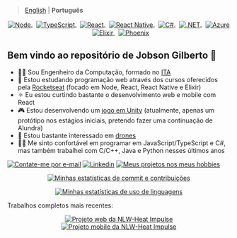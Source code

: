 > [English](README.md) | **Português**

<p align="center">
  <a href="https://nodejs.org/pt-br/about/" >
    <img alt="Node" align="center" src="https://badgen.net/badge/icon/NodeJS?label" />
  </a>
  &nbsp;
  <a href="https://www.typescriptlang.org/pt/" >
    <img alt="TypeScript" align="center" src="https://badgen.net/badge/icon/TypeScript?label" />
  </a>
  &nbsp;
  <a href="https://pt-br.reactjs.org/" >
    <img alt="React" align="center" src="https://badgen.net/badge/icon/React?label" />
  </a>
  &nbsp;
  <a href="https://reactnative.dev/" >
    <img alt="React Native" align="center" src="https://badgen.net/badge/icon/React%20Native?label" />
  </a>
  &nbsp;
  <a href="https://docs.microsoft.com/pt-br/dotnet/csharp/tour-of-csharp/" >
    <img alt="C#" align="center" src="https://badgen.net/badge/icon/C%23?label" />
  </a>
  &nbsp;
  <a href="https://docs.microsoft.com/pt-br/dotnet/core/introduction" >
    <img alt=".NET" align="center" src="https://badgen.net/badge/icon/.NET?label" />
  </a>
  &nbsp;
  <a href="https://azure.microsoft.com/pt-br/overview/" >
    <img alt="Azure" align="center" src="https://badgen.net/badge/icon/Azure?label" />
  </a>
  &nbsp;
  <a href="https://elixir-lang.org/" >
    <img alt="Elixir" align="center" src="https://badgen.net/badge/icon/Elixir?label" />
  </a>
  &nbsp;
  <a href="https://www.phoenixframework.org/" >
    <img alt="Phoenix" align="center" src="https://badgen.net/badge/icon/Phoenix?label" />
  </a>
</p>

## Bem vindo ao repositório de Jobson Gilberto :wave:

- 👨‍🎓 Sou Engenheiro da Computação, formado no [ITA](http://www.ita.br/info)
- 📖 Estou estudando programação web através dos cursos oferecidos pela [Rocketseat](https://github.com/rocketseat) (focado em Node, React, React Native e Elixir)
- ⚛️ Eu estou curtindo bastante o desenvolvimento web e mobile com React
- 🎮 Estou desenvolvendo um [jogo em Unity](https://drive.google.com/file/d/1zDNsz3sbpgc8gMA-4fVcapEDJRo-nX2c/view?usp=sharing) (atualmente, apenas um protótipo nos estágios iniciais, pretendo fazer uma continuação de Alundra)
- 🚁 Estou bastante interessado em [drones](https://drive.google.com/drive/folders/1b-6wMTxkqEFtZtCl6fXuTF4fApdZwpdK?usp=sharing)
- 👷‍♂️ Me sinto confortável em programar em JavaScript/TypeScript e C#, mas também trabalhei com C/C++, Java e Python nesses últimos anos

[![Contate-me por e-mail](https://img.shields.io/badge/-Gmail-060606?style=flat&labelColor=0D0D0D&logo=gmail&Color=white)](mailto:jobsonita@gmail.com)&nbsp;[![Linkedin](https://img.shields.io/badge/-LinkedIn-060606?style=flat&labelColor=0D0D0D&logo=Linkedin&Color=white)](https://www.linkedin.com/in/jobson-gilberto/)&nbsp;[![Meus projetos nos meus hobbies](https://img.shields.io/badge/-Meu%20GitHub%204fun-060606?style=flat&labelColor=0D0D0D&logo=Github&Color=white)](https://github.com/blowita)

<p align="center">
  <a href="#">
    <img alt="Minhas estatísticas de commit e contribuições" src="https://github-readme-stats.vercel.app/api?username=jobsonita&show_icons=true&include_all_commits=true&hide=issues&disable_animations=true&theme=tokyonight" />
  </a>
</p>

<p align="center">
  <a href="#">
    <img alt="Minhas estatísticas de uso de linguagens" src="https://github-readme-stats.vercel.app/api/top-langs/?username=jobsonita&layout=compact&theme=tokyonight" />
  </a>
</p>

Trabalhos completos mais recentes:
<p align="center">
  <a href="https://github.com/jobsonita/rocketseat-nlw-heat-impulse-web">
    <img alt="Projeto web da NLW-Heat Impulse" align="center" src="https://github-readme-stats.vercel.app/api/pin/?username=jobsonita&repo=rocketseat-nlw-heat-impulse-web&theme=tokyonight" />
  </a>
  <a href="https://github.com/jobsonita/rocketseat-nlw-heat-impulse-mobile">
    <img alt="Projeto mobile da NLW-Heat Impulse" align="center" src="https://github-readme-stats.vercel.app/api/pin/?username=jobsonita&repo=rocketseat-nlw-heat-impulse-mobile&theme=tokyonight" />
  </a>
</p>

